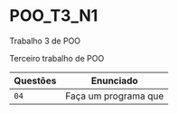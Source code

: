 # POO_T3_N1
Trabalho 3 de POO

Terceiro trabalho de POO

| Questões | Enunciado |
| ------------- | -------------- |
|  `04`  | Faça um programa que

